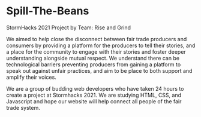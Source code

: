 # Spill-The-Beans
StormHacks 2021 Project by Team: Rise and Grind

We aimed to help close the disconnect between fair trade producers and consumers by providing a platform for the producers to tell their stories, and a place for the community to engage with their stories and foster deeper understanding alongside mutual respect. We understand there can be technological barriers preventing producers from gaining a platform to speak out against unfair practices, and aim to be place to both support and amplify their voices.

We are a group of budding web developers who have taken 24 hours to create a project at Stormhacks 2021. We are studying HTML, CSS, and Javascript and hope our website will help connect all people of the fair trade system.
